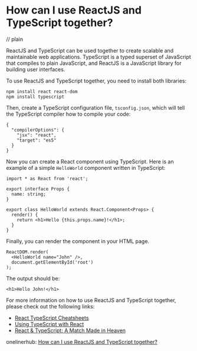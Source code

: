 # How can I use ReactJS and TypeScript together?
// plain

ReactJS and TypeScript can be used together to create scalable and maintainable web applications. TypeScript is a typed superset of JavaScript that compiles to plain JavaScript, and ReactJS is a JavaScript library for building user interfaces.

To use ReactJS and TypeScript together, you need to install both libraries:

```
npm install react react-dom
npm install typescript
```

Then, create a TypeScript configuration file, `tsconfig.json`, which will tell the TypeScript compiler how to compile your code:

```
{
  "compilerOptions": {
    "jsx": "react",
    "target": "es5"
  }
}
```

Now you can create a React component using TypeScript. Here is an example of a simple `HelloWorld` component written in TypeScript:

```
import * as React from 'react';

export interface Props {
  name: string;
}

export class HelloWorld extends React.Component<Props> {
  render() {
    return <h1>Hello {this.props.name}!</h1>;
  }
}
```

Finally, you can render the component in your HTML page.

```
ReactDOM.render(
  <HelloWorld name="John" />,
  document.getElementById('root')
);
```

The output should be:

```
<h1>Hello John!</h1>
```

For more information on how to use ReactJS and TypeScript together, please check out the following links:

- [React TypeScript Cheatsheets](https://react-typescript-cheatsheet.netlify.com/)
- [Using TypeScript with React](https://www.typescriptlang.org/docs/handbook/react-&-webpack.html)
- [React & TypeScript: A Match Made in Heaven](https://levelup.gitconnected.com/react-typescript-a-match-made-in-heaven-dafc2e25b9a9)

onelinerhub: [How can I use ReactJS and TypeScript together?](https://onelinerhub.com/reactjs/how-can-i-use-reactjs-and-typescript-together)